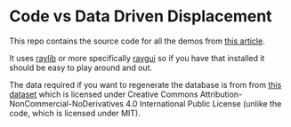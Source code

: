 # Code vs Data Driven Displacement

This repo contains the source code for all the demos from [this article](https://theorangeduck.com/page/code-vs-data-driven-displacement).

It uses [raylib](https://www.raylib.com/) or more specifically [raygui](https://github.com/raysan5/raygui) so if you have that installed it should be easy to play around and out.

The data required if you want to regenerate the database is from from [this dataset](https://github.com/ubisoft/ubisoft-laforge-animation-dataset) which is licensed under Creative Commons Attribution-NonCommercial-NoDerivatives 4.0 International Public License (unlike the code, which is licensed under MIT).